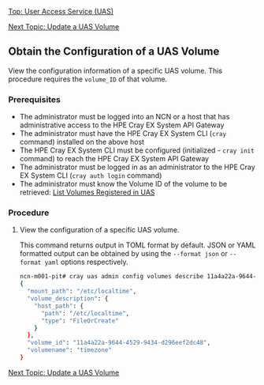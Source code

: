 [Top: User Access Service (UAS)](User_Access_Service_UAS.md)

[Next Topic: Update a UAS Volume](Update_a_UAS_Volume.md)

## Obtain the Configuration of a UAS Volume

View the configuration information of a specific UAS volume. This procedure requires the `volume_ID` of that volume.

### Prerequisites

* The administrator must be logged into an NCN or a host that has administrative access to the HPE Cray EX System API Gateway
* The administrator must have the HPE Cray EX System CLI (`cray` command) installed on the above host
* The HPE Cray EX System CLI must be configured (initialized - `cray init` command) to reach the HPE Cray EX System API Gateway
* The administrator must be logged in as an administrator to the HPE Cray EX System CLI (`cray auth login` command)
* The administrator must know the Volume ID of the volume to be retrieved: [List Volumes Registered in UAS](List_Volumes_Registered_in_UAS.md)

### Procedure

1.  View the configuration of a specific UAS volume.

    This command returns output in TOML format by default. JSON or YAML formatted output can be obtained by using the `--format json` or `--format yaml` options respectively.

    ```bash
    ncn-m001-pit# cray uas admin config volumes describe 11a4a22a-9644-4529-9434-d296eef2dc48 --format json
    {
      "mount_path": "/etc/localtime",
      "volume_description": {
        "host_path": {
          "path": "/etc/localtime",
          "type": "FileOrCreate"
        }
      },
      "volume_id": "11a4a22a-9644-4529-9434-d296eef2dc48",
      "volumename": "timezone"
    }
    ```

[Next Topic: Update a UAS Volume](Update_a_UAS_Volume.md)
